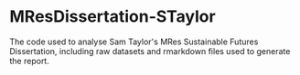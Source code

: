 # MResDissertation-STaylor
The code used to analyse Sam Taylor's MRes Sustainable Futures Dissertation, including raw datasets and rmarkdown files used to generate the report.
